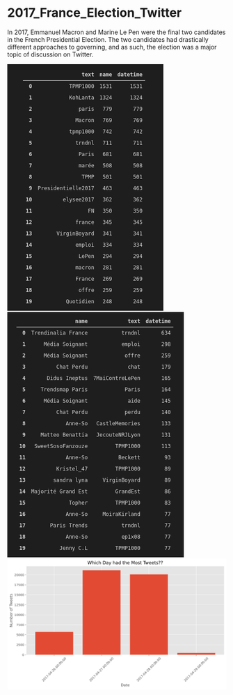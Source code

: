 # 2017_France_Election_Twitter
In 2017, Emmanuel Macron and Marine Le Pen were the final two candidates in the French Presidential Election.  The two candidates had drastically different approaches to governing, and as such, the election was a major topic of discussion on Twitter.


<img src = https://github.com/CBanalyst10/2017_France_Election_Twitter/blob/main/Screenshot%20from%202021-02-19%2016-06-51.png >

<img src = https://github.com/CBanalyst10/2017_France_Election_Twitter/blob/main/Screenshot%20from%202021-02-19%2016-07-18.png >

<img src = https://github.com/CBanalyst10/2017_France_Election_Twitter/blob/main/Tweets_per_Day.png>

